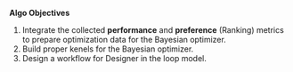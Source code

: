 **Algo Objectives**
1. Integrate the collected **performance** and **preference** (Ranking) metrics to prepare optimization data for the Bayesian optimizer.
2. Build proper kenels for the Bayesian optimizer.
3. Design a workflow for Designer in the loop model.

